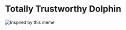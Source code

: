 # Totally Trustworthy Dolphin

![Inspired by this meme](https://media.discordapp.net/attachments/929337469206405171/936855724619874334/IMG_0512.png)
